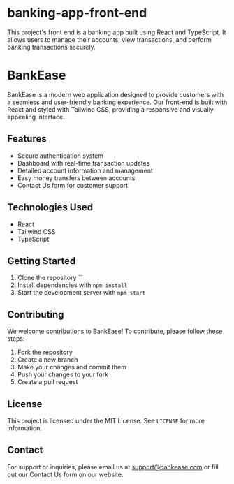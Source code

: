 # banking-app-front-end
This project's front end is a banking app built using React and TypeScript. It allows users to manage their accounts, view transactions, and perform banking transactions securely.
# BankEase

BankEase is a modern web application designed to provide customers with a seamless and user-friendly banking experience. Our front-end is built with React and styled with Tailwind CSS, providing a responsive and visually appealing interface.

## Features

- Secure authentication system
- Dashboard with real-time transaction updates
- Detailed account information and management
- Easy money transfers between accounts
- Contact Us form for customer support

## Technologies Used

- React
- Tailwind CSS
- TypeScript

## Getting Started

1. Clone the repository ``
2. Install dependencies with `npm install`
3. Start the development server with `npm start`

## Contributing

We welcome contributions to BankEase! To contribute, please follow these steps:

1. Fork the repository
2. Create a new branch
3. Make your changes and commit them
4. Push your changes to your fork
5. Create a pull request

## License

This project is licensed under the MIT License. See `LICENSE` for more information.

## Contact

For support or inquiries, please email us at support@bankease.com or fill out our Contact Us form on our website.
